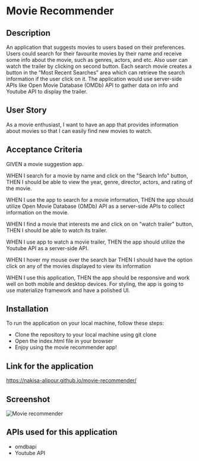 # Movie Recommender 

## Description
An application that suggests movies to users based on their preferences. Users could search for their favourite movies by their name and receive some info about the movie, such as genres, actors, and etc. Also user can watch the trailer by clicking on second button. Each search movie creates a button in the “Most Recent Searches” area which can retrieve the search information if the user click on it. The application would use server-side APIs like Open Movie Database (OMDb) API to gather data on info and Youtube API to display the trailer.


## User Story
As a movie enthusiast,
I want to have an app that provides information about movies
so that I can easily find new movies to watch.

## Acceptance Criteria
GIVEN a movie suggestion app.

WHEN I search for a movie by name and click on the "Search Info" button,
THEN I should be able to view the year, genre, director, actors, and rating of the movie.

WHEN I use the app to search for a movie information,
THEN the app should utilize Open Movie Database (OMDb) API as a server-side APIs to collect information on the movie.

WHEN I find a movie that interests me and click on on "watch trailer" button,
THEN I should be able to watch its trailer.

WHEN I use app to watch a movie trailer,
THEN the app should utilize the Youtube API as a server-side API.

WHEN I hover my mouse over the search bar
THEN I should have the option click on any of the movies displayed to view its information

WHEN I use this application,
THEN the app should be responsive and work well on both mobile and desktop devices. For styling, the app is going to use materialize framework and have a polished UI.



## Installation
To run the application on your local machine, follow these steps:

- Clone the repository to your local machine using git clone
- Open the index.html file in your browser
- Enjoy using the movie recommender app!

## Link for the application

https://nakisa-alipour.github.io/movie-recommender/

## Screenshot

![Movie recommender](https://user-images.githubusercontent.com/124220654/230312088-715b3cfc-f238-4926-8263-55a58d4a3a24.jpg)


## APIs used for this application
- omdbapi
- Youtube API







 
